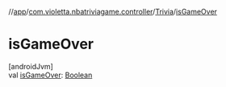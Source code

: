 //[app](../../../index.md)/[com.violetta.nbatriviagame.controller](../index.md)/[Trivia](index.md)/[isGameOver](is-game-over.md)

# isGameOver

[androidJvm]\
val [isGameOver](is-game-over.md): [Boolean](https://kotlinlang.org/api/latest/jvm/stdlib/kotlin/-boolean/index.html)
